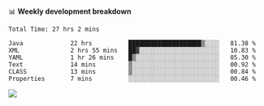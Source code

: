 

📊 **Weekly development breakdown**
<!--START_SECTION:waka-->

```text
Total Time: 27 hrs 2 mins

Java             22 hrs          ████████████████████▒░░░░   81.38 %
XML              2 hrs 55 mins   ██▓░░░░░░░░░░░░░░░░░░░░░░   10.83 %
YAML             1 hr 26 mins    █▒░░░░░░░░░░░░░░░░░░░░░░░   05.30 %
Text             14 mins         ▒░░░░░░░░░░░░░░░░░░░░░░░░   00.92 %
CLASS            13 mins         ▒░░░░░░░░░░░░░░░░░░░░░░░░   00.84 %
Properties       7 mins          ░░░░░░░░░░░░░░░░░░░░░░░░░   00.46 %
```

<!--END_SECTION:waka-->

<p align="left" dir="auto">
  <a href="#">
    <img src="https://github-readme-stats.vercel.app/api?username=JiHongYuan&show_icons=true&inc">
  </a>
</p>
